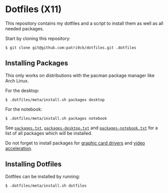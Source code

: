 # Dotfiles (X11)
This repository contains my dotfiles and a script to install them as well as all needed packages.

Start by cloning this repository:
```
$ git clone git@github.com:patri9ck/dotfiles.git .dotfiles
```

## Installing Packages
This only works on distributions with the pacman package manager like Arch Linux.

For the desktop:
```
$ .dotfiles/meta/install.sh packages desktop
```

For the notebook:
```
$ .dotfiles/meta/install.sh packages notebook
```

See [`packages.txt`](meta/packages.txt), [`packages-desktop.txt`](meta/packages-desktop.txt) and [`packages-notebook.txt`](meta/packages-notebook.txt) for a list of all packages which will be installed.

Do not forget to install packages for [graphic card drivers](https://wiki.archlinux.org/title/xorg#Driver_installation) and [video acceleration](https://wiki.archlinux.org/title/Hardware_video_acceleration#Installation).

## Installing Dotfiles
Dotfiles can be installed by running:
```
$ .dotfiles/meta/install.sh dotfiles
```
